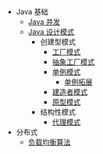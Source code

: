 - Java 基础
    - [Java 并发](/concurrence/readme.md)
    - [Java 设计模式](/design/readme.md)
        - 创建型模式
            - [工厂模式](/docs/design/创建型模式/工厂模式.md)
            - [抽象工厂模式](/docs/design/创建型模式/抽象工厂模式.md)
            - [单例模式](/docs/design/创建型模式/单例模式.md)
                - [单例拓展](./docs/design/创建型模式/单例拓展.md)
            - [建造者模式](/docs/design/创建型模式/建造者模式.md)
            - [原型模式](/docs/design/创建型模式/原型模式.md)
        - 结构性模式
            - [代理模式](/docs/design/结构性模式/代理模式.md)
- 分布式
    - [负载均衡算法](docs/distributed/负载均衡.md)